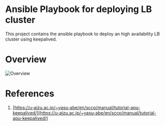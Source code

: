 # Ansible Playbook for deploying LB cluster

This project contains the ansible playbook to deploy an high availability LB cluster using keepalived.

# Overview

![Overview](https://u-aizu.ac.jp/~yasu-abe/en/sccp/manual/tutorial-apu-keepalived.20231124_sccp-keepalived-overview.png "Image")

# References

1. [https://u-aizu.ac.jp/~yasu-abe/en/sccp/manual/tutorial-apu-keepalived/](https://u-aizu.ac.jp/~yasu-abe/en/sccp/manual/tutorial-apu-keepalived/)


